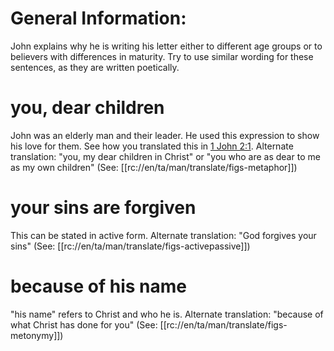 # General Information:

John explains why he is writing his letter either to different age groups or to believers with differences in maturity. Try to use similar wording for these sentences, as they are written poetically.

# you, dear children

John was an elderly man and their leader. He used this expression to show his love for them. See how you translated this in [1 John 2:1](../02/01.md). Alternate translation: "you, my dear children in Christ" or "you who are as dear to me as my own children" (See: [[rc://en/ta/man/translate/figs-metaphor]])

# your sins are forgiven

This can be stated in active form. Alternate translation: "God forgives your sins" (See: [[rc://en/ta/man/translate/figs-activepassive]])

# because of his name

"his name" refers to Christ and who he is. Alternate translation: "because of what Christ has done for you" (See: [[rc://en/ta/man/translate/figs-metonymy]])

